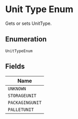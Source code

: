 
# Unit Type Enum

Gets or sets UnitType.

## Enumeration

`UnitTypeEnum`

## Fields

| Name |
|  --- |
| `UNKNOWN` |
| `STORAGEUNIT` |
| `PACKAGINGUNIT` |
| `PALLETUNIT` |

